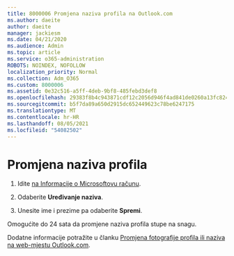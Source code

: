 ```yaml
---
title: 8000006 Promjena naziva profila na Outlook.com
ms.author: daeite
author: daeite
manager: jackiesm
ms.date: 04/21/2020
ms.audience: Admin
ms.topic: article
ms.service: o365-administration
ROBOTS: NOINDEX, NOFOLLOW
localization_priority: Normal
ms.collection: Adm_O365
ms.custom: 8000006
ms.assetid: 0e32c516-a5ff-4deb-9bf8-485febd3def8
ms.openlocfilehash: 29383f8b4c943871cdf12c2056d946f4ad841de0260a13fc824031daa78c0e6a
ms.sourcegitcommit: b5f7da89a650d2915dc652449623c78be6247175
ms.translationtype: MT
ms.contentlocale: hr-HR
ms.lasthandoff: 08/05/2021
ms.locfileid: "54082502"
---
```

# <a name="change-your-profile-name"></a>Promjena naziva profila

1. Idite [na Informacije o Microsoftovu računu](https://go.microsoft.com/fwlink/p/?linkid=860841).
    
2. Odaberite **Uređivanje naziva**. 
    
3. Unesite ime i prezime pa odaberite **Spremi**. 
    
Omogućite do 24 sata da promjene naziva profila stupe na snagu.
  
Dodatne informacije potražite u članku [Promjena fotografije profila ili naziva na web-mjestu Outlook.com](https://go.microsoft.com/fwlink/?linkid=873110).
  

